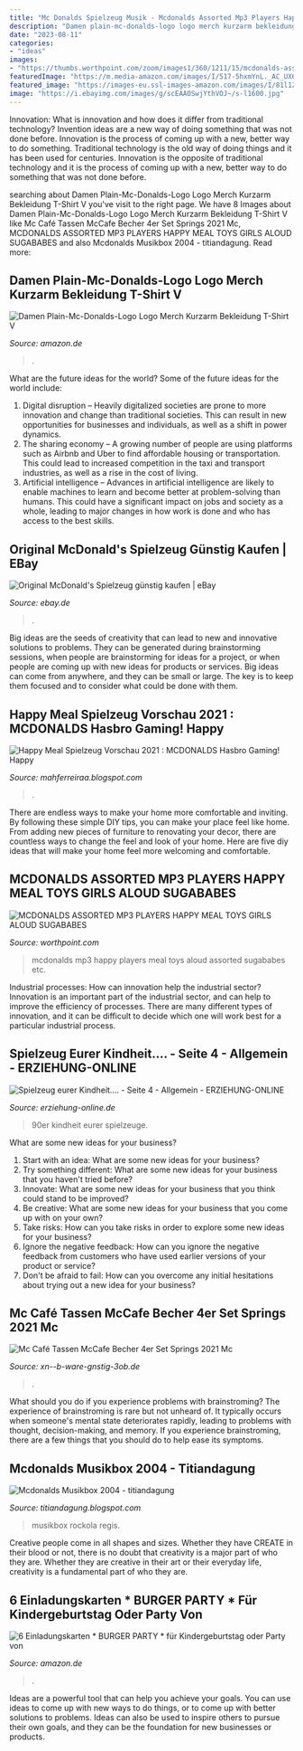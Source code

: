 ```yaml
---
title: "Mc Donalds Spielzeug Musik - Mcdonalds Assorted Mp3 Players Happy Meal Toys Girls Aloud Sugababes"
description: "Damen plain-mc-donalds-logo logo merch kurzarm bekleidung t-shirt v"
date: "2023-08-11"
categories:
- "ideas"
images:
- "https://thumbs.worthpoint.com/zoom/images1/360/1211/15/mcdonalds-assorted-mp3-players-happy_360_c1ca1fbaa57f117f66624e0fb6f2d786.jpg"
featuredImage: "https://m.media-amazon.com/images/I/517-5hxmYnL._AC_UX679_.jpg"
featured_image: "https://images-eu.ssl-images-amazon.com/images/I/81l1ZFGS%2BUL.__AC_SY300_QL70_ML2_.jpg"
image: "https://i.ebayimg.com/images/g/scEAAOSwjYthVOJ~/s-l1600.jpg"
---
```



Innovation: What is innovation and how does it differ from traditional technology?
Invention ideas are a new way of doing something that was not done before. Innovation is the process of coming up with a new, better way to do something. Traditional technology is the old way of doing things and it has been used for centuries. Innovation is the opposite of traditional technology and it is the process of coming up with a new, better way to do something that was not done before.

	

		
searching about Damen Plain-Mc-Donalds-Logo Logo Merch Kurzarm Bekleidung T-Shirt V you've visit to the right page. We have 8 Images about Damen Plain-Mc-Donalds-Logo Logo Merch Kurzarm Bekleidung T-Shirt V like Mc Café Tassen McCafe Becher 4er Set Springs 2021 Mc, MCDONALDS ASSORTED MP3 PLAYERS HAPPY MEAL TOYS GIRLS ALOUD SUGABABES and also Mcdonalds Musikbox 2004 - titiandagung. Read more:
		
    
## Damen Plain-Mc-Donalds-Logo Logo Merch Kurzarm Bekleidung T-Shirt V

<img loading=lazy src="https://m.media-amazon.com/images/I/517-5hxmYnL._AC_UX679_.jpg" onerror="this.onerror=null;this.src='https://tse2.mm.bing.net/th?id=OIP.mVxEGog8RpszfZMLn-zyZgHaHe&amp;pid=15.1';" alt="Damen Plain-Mc-Donalds-Logo Logo Merch Kurzarm Bekleidung T-Shirt V">

_Source: amazon.de_

>. 

	

What are the future ideas for the world?
Some of the future ideas for the world include:
1. Digital disruption – Heavily digitalized societies are prone to more innovation and change than traditional societies. This can result in new opportunities for businesses and individuals, as well as a shift in power dynamics.
2. The sharing economy – A growing number of people are using platforms such as Airbnb and Uber to find affordable housing or transportation. This could lead to increased competition in the taxi and transport industries, as well as a rise in the cost of living.
3. Artificial intelligence – Advances in artificial intelligence are likely to enable machines to learn and become better at problem-solving than humans. This could have a significant impact on jobs and society as a whole, leading to major changes in how work is done and who has access to the best skills.

    
## Original McDonald&#039;s Spielzeug Günstig Kaufen | EBay

<img loading=lazy src="https://i.ebayimg.com/thumbs/images/g/32EAAOSwp6tde~dV/s-l225.jpg" onerror="this.onerror=null;this.src='https://tse2.mm.bing.net/th?id=OIP.2xZdid3Uk81sSs9LITfYIwAAAA&amp;pid=15.1';" alt="Original McDonald&#039;s Spielzeug günstig kaufen | eBay">

_Source: ebay.de_

>. 

	

Big ideas are the seeds of creativity that can lead to new and innovative solutions to problems. They can be generated during brainstorming sessions, when people are brainstorming for ideas for a project, or when people are coming up with new ideas for products or services. Big ideas can come from anywhere, and they can be small or large. The key is to keep them focused and to consider what could be done with them.

    
## Happy Meal Spielzeug Vorschau 2021 : MCDONALDS Hasbro Gaming! Happy

<img loading=lazy src="https://lh5.googleusercontent.com/proxy/z6YBoJA2hQ5QAxd0SwxTxgGkJUqtsybY68RT8dE1vPbTXUl8eWHw5OdYGSuLxvnLJa9RgiJ0Ea0miPFCTcurVBs5-hObmuaB=w1200-h630-pd" onerror="this.onerror=null;this.src='https://tse4.mm.bing.net/th?id=OIP.UMhbm3GTxk_fq5RdXDtdFgHaD4&amp;pid=15.1';" alt="Happy Meal Spielzeug Vorschau 2021 : MCDONALDS Hasbro Gaming! Happy">

_Source: mahferreiraa.blogspot.com_

>. 

	

There are endless ways to make your home more comfortable and inviting. By following these simple DIY tips, you can make your place feel like home. From adding new pieces of furniture to renovating your decor, there are countless ways to change the feel and look of your home. Here are five diy ideas that will make your home feel more welcoming and comfortable.

    
## MCDONALDS ASSORTED MP3 PLAYERS HAPPY MEAL TOYS GIRLS ALOUD SUGABABES

<img loading=lazy src="https://thumbs.worthpoint.com/zoom/images1/360/1211/15/mcdonalds-assorted-mp3-players-happy_360_c1ca1fbaa57f117f66624e0fb6f2d786.jpg" onerror="this.onerror=null;this.src='https://tse1.mm.bing.net/th?id=OIP.DujR8Tef86JhcfB1-M5ZggAAAA&amp;pid=15.1';" alt="MCDONALDS ASSORTED MP3 PLAYERS HAPPY MEAL TOYS GIRLS ALOUD SUGABABES">

_Source: worthpoint.com_

>mcdonalds mp3 happy players meal toys aloud assorted sugababes etc. 

	

Industrial processes: How can innovation help the industrial sector?
Innovation is an important part of the industrial sector, and can help to improve the efficiency of processes. There are many different types of innovation, and it can be difficult to decide which one will work best for a particular industrial process.

    
## Spielzeug Eurer Kindheit.... - Seite 4 - Allgemein - ERZIEHUNG-ONLINE

<img loading=lazy src="http://www.bilder-hochladen.net/files/6qdc-29-d1fe.jpg" onerror="this.onerror=null;this.src='https://tse3.mm.bing.net/th?id=OIP.-7pSH3RABiwTD_53dpR9kAHaDz&amp;pid=15.1';" alt="Spielzeug eurer Kindheit.... - Seite 4 - Allgemein - ERZIEHUNG-ONLINE">

_Source: erziehung-online.de_

>90er kindheit eurer spielzeuge. 

	

What are some new ideas for your business?
1. Start with an idea: What are some new ideas for your business? 
2. Try something different: What are some new ideas for your business that you haven't tried before? 
3. Innovate: What are some new ideas for your business that you think could stand to be improved? 
4. Be creative: What are some new ideas for your business that you come up with on your own? 
5. Take risks: How can you take risks in order to explore some new ideas for your business? 
6. Ignore the negative feedback: How can you ignore the negative feedback from customers who have used earlier versions of your product or service? 
7. Don't be afraid to fail: How can you overcome any initial hesitations about trying out a new idea for your business?

    
## Mc Café Tassen McCafe Becher 4er Set Springs 2021 Mc

<img loading=lazy src="https://i.ebayimg.com/images/g/scEAAOSwjYthVOJ~/s-l1600.jpg" onerror="this.onerror=null;this.src='https://tse2.mm.bing.net/th?id=OIP.APOocR4a88-TVB7HWBBTWAHaFi&amp;pid=15.1';" alt="Mc Café Tassen McCafe Becher 4er Set Springs 2021 Mc">

_Source: xn--b-ware-gnstig-3ob.de_

>. 

	

What should you do if you experience problems with brainstroming?
The experience of brainstroming is rare but not unheard of. It typically occurs when someone's mental state deteriorates rapidly, leading to problems with thought, decision-making, and memory. If you experience brainstroming, there are a few things that you should do to help ease its symptoms.

    
## Mcdonalds Musikbox 2004 - Titiandagung

<img loading=lazy src="https://i.pinimg.com/originals/85/01/b7/8501b7021e7ba3526df6ab789b98644f.jpg" onerror="this.onerror=null;this.src='https://tse2.mm.bing.net/th?id=OIP.b8VGa2z6JN_1bwNpfbJgAwHaHa&amp;pid=15.1';" alt="Mcdonalds Musikbox 2004 - titiandagung">

_Source: titiandagung.blogspot.com_

>musikbox rockola regis. 

	

Creative people come in all shapes and sizes. Whether they have CREATE in their blood or not, there is no doubt that creativity is a major part of who they are. Whether they are creative in their art or their everyday life, creativity is a fundamental part of who they are.

    
## 6 Einladungskarten * BURGER PARTY * Für Kindergeburtstag Oder Party Von

<img loading=lazy src="https://images-eu.ssl-images-amazon.com/images/I/81l1ZFGS%2BUL.__AC_SY300_QL70_ML2_.jpg" onerror="this.onerror=null;this.src='https://tse3.mm.bing.net/th?id=OIP.w5bdOo647CwD0lDxwR66rgAAAA&amp;pid=15.1';" alt="6 Einladungskarten * BURGER PARTY * für Kindergeburtstag oder Party von">

_Source: amazon.de_

>. 

	

Ideas are a powerful tool that can help you achieve your goals. You can use ideas to come up with new ways to do things, or to come up with better solutions to problems. Ideas can also be used to inspire others to pursue their own goals, and they can be the foundation for new businesses or products.


